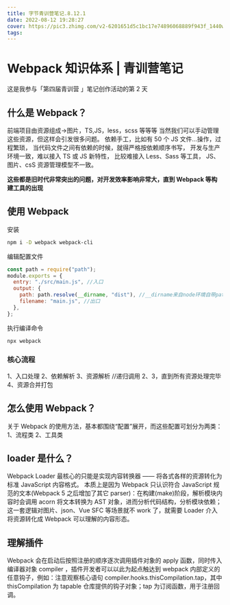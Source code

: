 ```yaml
---
title: 字节青训营笔记.8.12.1
date: 2022-08-12 19:28:27
cover: https://pic3.zhimg.com/v2-6201651d5c1bc17e74896068889f943f_1440w.jpg?source=172ae18b
tags:
---
```


# Webpack 知识体系 | 青训营笔记

这是我参与「第四届青训营 」笔记创作活动的第 2 天

## 什么是 Webpack？

前端项目由资源组成->图片，TS,JS，less，scss 等等等
当然我们可以手动管理这些资源，但这样会引发很多问题。
依赖手工，比如有 50 个 JS 文件...操作，过程繁琐，
当代码文件之间有依赖的时候，就得严格按依赖顺序书写，
开发与生产环境一致，难以接入 TS 或 JS 新特性，
比较难接入 Less、Sass 等工具，
JS、图片、csS 资源管理模型不一致。

**这些都是旧时代非常突出的问题，对开发效率影响非常大，直到 Webpack 等构建工具的出现**

## 使用 Webpack

安装

```bash
npm i -D webpack webpack-cli
```

编辑配置文件

```javascript
const path = require("path");
module.exports = {
  entry: "./src/main.js", //入口
  output: {
    path: path.resolve(__dirname, "dist"), //__dirname来自node环境自带path包，是读取当前路径功能（这也是现在需要包管理文件的原因），resolve这个api是用于字符串拼接
    filename: "main.js", //出口
  },
};
```

执行编译命令

```bash
npx webpack

```

### 核心流程

1、入口处理
2、依赖解析
3、资源解析
//递归调用 2、3，直到所有资源处理完毕
4、资源合并打包

## 怎么使用 Webpack？

关于 Webpack 的使用方法，基本都围绕“配置”展开，而这些配置可划分为两类：
1、流程类
2、工具类

## loader 是什么？

Webpack Loader 最核心的只能是实现内容转换器 —— 将各式各样的资源转化为标准 JavaScript 内容格式。
本质上是因为 Webpack 只认识符合 JavaScript 规范的文本(Webpack 5 之后增加了其它 parser)：在构建(make)阶段，解析模块内容时会调用 acorn 将文本转换为 AST 对象，进而分析代码结构，分析模块依赖；这一套逻辑对图片、json、Vue SFC 等场景就不 work 了，就需要 Loader 介入将资源转化成 Webpack 可以理解的内容形态。

## 理解插件

Webpack 会在启动后按照注册的顺序逐次调用插件对象的 apply 函数，同时传入编译器对象 compiler ，插件开发者可以以此为起点触达到 webpack 内部定义的任意钩子，例如：注意观察核心语句 compiler.hooks.thisCompilation.tap，其中 thisCompilation 为 tapable 仓库提供的钩子对象；tap 为订阅函数，用于注册回调。

